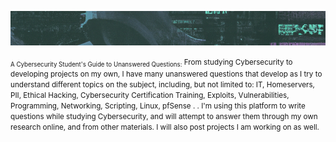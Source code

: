 <p><img src="banner.png" /></p>
<small><sub>A Cybersecurity Student's Guide to Unanswered Questions:</sub> From studying Cybersecurity to developing projects on my own, I have many unanswered questions that develop as I try to understand different topics on the subject, including, but not limited to: IT, Homeservers, PII,  Ethical Hacking, Cybersecurity Certification Training, Exploits, Vulnerabilities, Programming, Networking, Scripting, Linux, pfSense . .  I'm using this platform to   write questions while studying Cybersecurity, and will attempt to answer them through my own research online, and from other materials. I will also post projects I am working on as well.</small>
